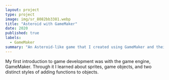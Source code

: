 ```yaml
---
layout: project
type: project
image: img/sr_8082bb3381.webp
title: "Asteroid with GameMaker"
date: 2020
published: true
labels:
  - GameMaker
summary: "An Asteroid-like game that I created using GameMaker and their tutorial."
---
```


My first introduction to game development was with the game engine, GameMaker. Through it I learned about sprites, game objects, and two distinct styles of adding functions to objects. 
